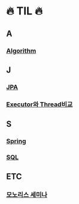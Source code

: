 # :fire: TIL :fire:

## A

### [Algorithm](https://github.com/sksggg123/TIL/blob/master/Algorithm/README.md)

## J

### [JPA](https://github.com/sksggg123/TIL/blob/master/JPA/README.md)
### [Executor와 Thread비교](https://github.com/sksggg123/TIL/blob/master/JPA/README.md)

## S

### [Spring](https://github.com/sksggg123/TIL/blob/master/Spring/README.md)
### [SQL](https://github.com/sksggg123/TIL/blob/master/SQL/README.md)

## ETC

### [모노리스 세미나](https://github.com/sksggg123/TIL/blob/master/seminar/woowa_monoliths.md)
